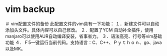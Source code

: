# vim backup
＃ vim配置文件的备份
此配置文件的vim具有一下功能：
    １．新建文件可以自动添加头文件。具体内容可以自己修改。
    ２．配置了YCM 自动补全插件，使用manjaro可以使用AUR自动编译安装，省事省力。
    ３．语法高亮、行号等vim基础功能
    ４．Ｆ5一键运行当前代码。支持语言：C、C++、Ｐｙｔｈｏｎ、go、java以及MK。
    